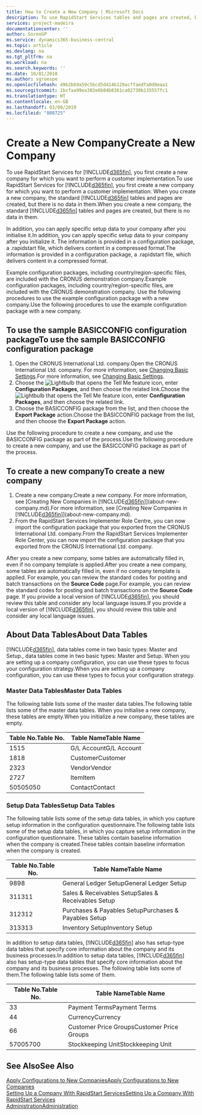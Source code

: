 ```yaml
---
title: How to Create a New Company | Microsoft Docs
description: To use RapidStart Services tables and pages are created, but there is no data in them.
services: project-madeira
documentationcenter: ''
author: SorenGP
ms.service: dynamics365-business-central
ms.topic: article
ms.devlang: na
ms.tgt_pltfrm: na
ms.workload: na
ms.search.keywords: ''
ms.date: 10/01/2018
ms.author: sgroespe
ms.openlocfilehash: 49b2bb9a59c5bcd5d414b129acffaedfa0d0eaa1
ms.sourcegitcommit: 1bcfaa99ea302e6b84b8361ca02730b135557fc1
ms.translationtype: HT
ms.contentlocale: en-GB
ms.lasthandoff: 03/08/2019
ms.locfileid: "808725"
---
```

# <a name="create-a-new-company"></a><span data-ttu-id="7295c-103">Create a New Company</span><span class="sxs-lookup"><span data-stu-id="7295c-103">Create a New Company</span></span>
<span data-ttu-id="7295c-104">To use RapidStart Services for [!INCLUDE[d365fin](includes/d365fin_md.md)], you first create a new company for which you want to perform a customer implementation.</span><span class="sxs-lookup"><span data-stu-id="7295c-104">To use RapidStart Services for [!INCLUDE[d365fin](includes/d365fin_md.md)], you first create a new company for which you want to perform a customer implementation.</span></span> <span data-ttu-id="7295c-105">When you create a new company, the standard [!INCLUDE[d365fin](includes/d365fin_md.md)] tables and pages are created, but there is no data in them.</span><span class="sxs-lookup"><span data-stu-id="7295c-105">When you create a new company, the standard [!INCLUDE[d365fin](includes/d365fin_md.md)] tables and pages are created, but there is no data in them.</span></span>

<span data-ttu-id="7295c-106">In addition, you can apply specific setup data to your company after you initialise it.</span><span class="sxs-lookup"><span data-stu-id="7295c-106">In addition, you can apply specific setup data to your company after you initialize it.</span></span> <span data-ttu-id="7295c-107">The information is provided in a configuration package, a .rapidstart file, which delivers content in a compressed format.</span><span class="sxs-lookup"><span data-stu-id="7295c-107">The information is provided in a configuration package, a .rapidstart file, which delivers content in a compressed format.</span></span>  

<span data-ttu-id="7295c-108">Example configuration packages, including country/region-specific files, are included with the CRONUS demonstration company.</span><span class="sxs-lookup"><span data-stu-id="7295c-108">Example configuration packages, including country/region-specific files, are included with the CRONUS demonstration company.</span></span> <span data-ttu-id="7295c-109">Use the following procedures to use the example configuration package with a new company.</span><span class="sxs-lookup"><span data-stu-id="7295c-109">Use the following procedures to use the example configuration package with a new company.</span></span>  

## <a name="to-use-the-sample-basicconfig-configuration-package"></a><span data-ttu-id="7295c-110">To use the sample BASICCONFIG configuration package</span><span class="sxs-lookup"><span data-stu-id="7295c-110">To use the sample BASICCONFIG configuration package</span></span>  
1. <span data-ttu-id="7295c-111">Open the CRONUS International Ltd. company.</span><span class="sxs-lookup"><span data-stu-id="7295c-111">Open the CRONUS International Ltd. company.</span></span> <span data-ttu-id="7295c-112">For more information, see [Changing Basic Settings](ui-change-basic-settings.md).</span><span class="sxs-lookup"><span data-stu-id="7295c-112">For more information, see [Changing Basic Settings](ui-change-basic-settings.md).</span></span>
2. <span data-ttu-id="7295c-113">Choose the ![Lightbulb that opens the Tell Me feature](media/ui-search/search_small.png "Tell me what you want to do") icon, enter **Configuration Packages**, and then choose the related link.</span><span class="sxs-lookup"><span data-stu-id="7295c-113">Choose the ![Lightbulb that opens the Tell Me feature](media/ui-search/search_small.png "Tell me what you want to do") icon, enter **Configuration Packages**, and then choose the related link.</span></span>  
3. <span data-ttu-id="7295c-114">Choose the BASICCONFIG package from the list, and then choose the **Export Package** action.</span><span class="sxs-lookup"><span data-stu-id="7295c-114">Choose the BASICCONFIG package from the list, and then choose the **Export Package** action.</span></span>  

<span data-ttu-id="7295c-115">Use the following procedure to create a new company, and use the BASICCONFIG package as part of the process.</span><span class="sxs-lookup"><span data-stu-id="7295c-115">Use the following procedure to create a new company, and use the BASICCONFIG package as part of the process.</span></span>  

## <a name="to-create-a-new-company"></a><span data-ttu-id="7295c-116">To create a new company</span><span class="sxs-lookup"><span data-stu-id="7295c-116">To create a new company</span></span>  
1. <span data-ttu-id="7295c-117">Create a new company.</span><span class="sxs-lookup"><span data-stu-id="7295c-117">Create a new company.</span></span> <span data-ttu-id="7295c-118">For more information, see [Creating New Companies in [!INCLUDE[d365fin](includes/d365fin_md.md)]](about-new-company.md).</span><span class="sxs-lookup"><span data-stu-id="7295c-118">For more information, see [Creating New Companies in [!INCLUDE[d365fin](includes/d365fin_md.md)]](about-new-company.md).</span></span>
2. <span data-ttu-id="7295c-119">From the RapidStart Services Implementer Role Centre, you can now import the configuration package that you exported from the CRONUS International Ltd. company.</span><span class="sxs-lookup"><span data-stu-id="7295c-119">From the RapidStart Services Implementer Role Center, you can now import the configuration package that you exported from the CRONUS International Ltd. company.</span></span>

<span data-ttu-id="7295c-120">After you create a new company, some tables are automatically filled in, even if no company template is applied.</span><span class="sxs-lookup"><span data-stu-id="7295c-120">After you create a new company, some tables are automatically filled in, even if no company template is applied.</span></span> <span data-ttu-id="7295c-121">For example, you can review the standard codes for posting and batch transactions on the **Source Code** page.</span><span class="sxs-lookup"><span data-stu-id="7295c-121">For example, you can review the standard codes for posting and batch transactions on the **Source Code** page.</span></span> <span data-ttu-id="7295c-122">If you provide a local version of [!INCLUDE[d365fin](includes/d365fin_md.md)], you should review this table and consider any local language issues.</span><span class="sxs-lookup"><span data-stu-id="7295c-122">If you provide a local version of [!INCLUDE[d365fin](includes/d365fin_md.md)], you should review this table and consider any local language issues.</span></span>

## <a name="about-data-tables"></a><span data-ttu-id="7295c-123">About Data Tables</span><span class="sxs-lookup"><span data-stu-id="7295c-123">About Data Tables</span></span>
[!INCLUDE[d365fin](includes/d365fin_md.md)]<span data-ttu-id="7295c-124">, data tables come in two basic types: Master and Setup.</span><span class="sxs-lookup"><span data-stu-id="7295c-124">, data tables come in two basic types: Master and Setup.</span></span> <span data-ttu-id="7295c-125">When you are setting up a company configuration, you can use these types to focus your configuration strategy.</span><span class="sxs-lookup"><span data-stu-id="7295c-125">When you are setting up a company configuration, you can use these types to focus your configuration strategy.</span></span>  

### <a name="master-data-tables"></a><span data-ttu-id="7295c-126">Master Data Tables</span><span class="sxs-lookup"><span data-stu-id="7295c-126">Master Data Tables</span></span>  
<span data-ttu-id="7295c-127">The following table lists some of the master data tables.</span><span class="sxs-lookup"><span data-stu-id="7295c-127">The following table lists some of the master data tables.</span></span> <span data-ttu-id="7295c-128">When you initialise a new company, these tables are empty.</span><span class="sxs-lookup"><span data-stu-id="7295c-128">When you initialize a new company, these tables are empty.</span></span>  

|<span data-ttu-id="7295c-129">Table No.</span><span class="sxs-lookup"><span data-stu-id="7295c-129">Table No.</span></span>|<span data-ttu-id="7295c-130">Table Name</span><span class="sxs-lookup"><span data-stu-id="7295c-130">Table Name</span></span>|  
|-------------------|--------------------|  
|<span data-ttu-id="7295c-131">15</span><span class="sxs-lookup"><span data-stu-id="7295c-131">15</span></span>|<span data-ttu-id="7295c-132">G/L Account</span><span class="sxs-lookup"><span data-stu-id="7295c-132">G/L Account</span></span>|  
|<span data-ttu-id="7295c-133">18</span><span class="sxs-lookup"><span data-stu-id="7295c-133">18</span></span>|<span data-ttu-id="7295c-134">Customer</span><span class="sxs-lookup"><span data-stu-id="7295c-134">Customer</span></span>|  
|<span data-ttu-id="7295c-135">23</span><span class="sxs-lookup"><span data-stu-id="7295c-135">23</span></span>|<span data-ttu-id="7295c-136">Vendor</span><span class="sxs-lookup"><span data-stu-id="7295c-136">Vendor</span></span>|  
|<span data-ttu-id="7295c-137">27</span><span class="sxs-lookup"><span data-stu-id="7295c-137">27</span></span>|<span data-ttu-id="7295c-138">Item</span><span class="sxs-lookup"><span data-stu-id="7295c-138">Item</span></span>|  
|<span data-ttu-id="7295c-139">5050</span><span class="sxs-lookup"><span data-stu-id="7295c-139">5050</span></span>|<span data-ttu-id="7295c-140">Contact</span><span class="sxs-lookup"><span data-stu-id="7295c-140">Contact</span></span>|  

### <a name="setup-data-tables"></a><span data-ttu-id="7295c-141">Setup Data Tables</span><span class="sxs-lookup"><span data-stu-id="7295c-141">Setup Data Tables</span></span>  
<span data-ttu-id="7295c-142">The following table lists some of the setup data tables, in which you capture setup information in the configuration questionnaire.</span><span class="sxs-lookup"><span data-stu-id="7295c-142">The following table lists some of the setup data tables, in which you capture setup information in the configuration questionnaire.</span></span> <span data-ttu-id="7295c-143">These tables contain baseline information when the company is created.</span><span class="sxs-lookup"><span data-stu-id="7295c-143">These tables contain baseline information when the company is created.</span></span>  

|<span data-ttu-id="7295c-144">Table No.</span><span class="sxs-lookup"><span data-stu-id="7295c-144">Table No.</span></span>|<span data-ttu-id="7295c-145">Table Name</span><span class="sxs-lookup"><span data-stu-id="7295c-145">Table Name</span></span>|  
|-------------------|--------------------|  
|<span data-ttu-id="7295c-146">98</span><span class="sxs-lookup"><span data-stu-id="7295c-146">98</span></span>|<span data-ttu-id="7295c-147">General Ledger Setup</span><span class="sxs-lookup"><span data-stu-id="7295c-147">General Ledger Setup</span></span>|  
|<span data-ttu-id="7295c-148">311</span><span class="sxs-lookup"><span data-stu-id="7295c-148">311</span></span>|<span data-ttu-id="7295c-149">Sales & Receivables Setup</span><span class="sxs-lookup"><span data-stu-id="7295c-149">Sales & Receivables Setup</span></span>|  
|<span data-ttu-id="7295c-150">312</span><span class="sxs-lookup"><span data-stu-id="7295c-150">312</span></span>|<span data-ttu-id="7295c-151">Purchases & Payables Setup</span><span class="sxs-lookup"><span data-stu-id="7295c-151">Purchases & Payables Setup</span></span>|  
|<span data-ttu-id="7295c-152">313</span><span class="sxs-lookup"><span data-stu-id="7295c-152">313</span></span>|<span data-ttu-id="7295c-153">Inventory Setup</span><span class="sxs-lookup"><span data-stu-id="7295c-153">Inventory Setup</span></span>|  

<span data-ttu-id="7295c-154">In addition to setup data tables, [!INCLUDE[d365fin](includes/d365fin_md.md)] also has setup-type data tables that specify core information about the company and its business processes.</span><span class="sxs-lookup"><span data-stu-id="7295c-154">In addition to setup data tables, [!INCLUDE[d365fin](includes/d365fin_md.md)] also has setup-type data tables that specify core information about the company and its business processes.</span></span> <span data-ttu-id="7295c-155">The following table lists some of them.</span><span class="sxs-lookup"><span data-stu-id="7295c-155">The following table lists some of them.</span></span>  

|<span data-ttu-id="7295c-156">Table No.</span><span class="sxs-lookup"><span data-stu-id="7295c-156">Table No.</span></span>|<span data-ttu-id="7295c-157">Table Name</span><span class="sxs-lookup"><span data-stu-id="7295c-157">Table Name</span></span>|  
|-------------------|--------------------|  
|<span data-ttu-id="7295c-158">3</span><span class="sxs-lookup"><span data-stu-id="7295c-158">3</span></span>|<span data-ttu-id="7295c-159">Payment Terms</span><span class="sxs-lookup"><span data-stu-id="7295c-159">Payment Terms</span></span>|  
|<span data-ttu-id="7295c-160">4</span><span class="sxs-lookup"><span data-stu-id="7295c-160">4</span></span>|<span data-ttu-id="7295c-161">Currency</span><span class="sxs-lookup"><span data-stu-id="7295c-161">Currency</span></span>|  
|<span data-ttu-id="7295c-162">6</span><span class="sxs-lookup"><span data-stu-id="7295c-162">6</span></span>|<span data-ttu-id="7295c-163">Customer Price Groups</span><span class="sxs-lookup"><span data-stu-id="7295c-163">Customer Price Groups</span></span>|  
|<span data-ttu-id="7295c-164">5700</span><span class="sxs-lookup"><span data-stu-id="7295c-164">5700</span></span>|<span data-ttu-id="7295c-165">Stockkeeping Unit</span><span class="sxs-lookup"><span data-stu-id="7295c-165">Stockkeeping Unit</span></span>|

  

## <a name="see-also"></a><span data-ttu-id="7295c-166">See Also</span><span class="sxs-lookup"><span data-stu-id="7295c-166">See Also</span></span>  
[<span data-ttu-id="7295c-167">Apply Configurations to New Companies</span><span class="sxs-lookup"><span data-stu-id="7295c-167">Apply Configurations to New Companies</span></span>](admin-apply-configuration-to-new-companies.md)  
[<span data-ttu-id="7295c-168">Setting Up a Company With RapidStart Services</span><span class="sxs-lookup"><span data-stu-id="7295c-168">Setting Up a Company With RapidStart Services</span></span>](admin-set-up-a-company-with-rapidstart.md)  
[<span data-ttu-id="7295c-169">Administration</span><span class="sxs-lookup"><span data-stu-id="7295c-169">Administration</span></span>](admin-setup-and-administration.md)
